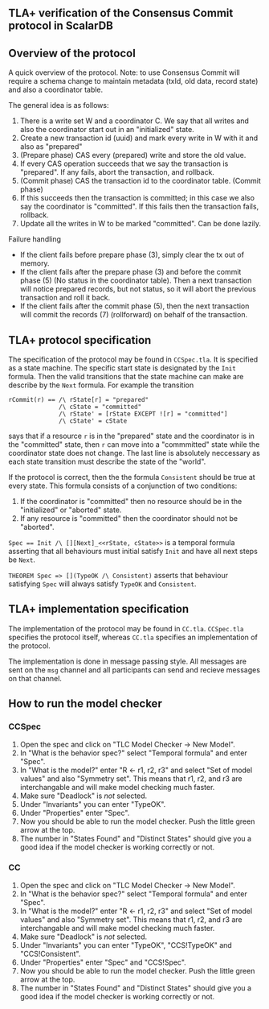 ## TLA+ verification of the Consensus Commit protocol in ScalarDB

## Overview of the protocol

A quick overview of the protocol. Note: to use Consensus Commit will require a schema change to maintain metadata (txId, old data, record state) and also a coordinator table.

The general idea is as follows:
1. There is a write set W and a coordinator C. We say that all writes and also the coordinator start out in an "initialized" state.
2. Create a new transaction id (uuid) and mark every write in W with it and also as "prepared"
3. (Prepare phase) CAS every (prepared) write and store the old value.
4. If every CAS operation succeeds that we say the transaction is "prepared". If any fails, abort the transaction, and rollback.
5. (Commit phase) CAS the transaction id to the coordinator table. (Commit phase)
6. If this succeeds then the transaction is committed; in this case we also say the coordinator is "committed". If this fails then the transaction fails, rollback.
7. Update all the writes in W to be marked "committed". Can be done lazily.

Failure handling
- If the client fails before prepare phase (3), simply clear the tx out of memory.
- If the client fails after the prepare phase (3) and before the commit phase (5) (No status in the coordinator table). Then a next transaction will notice prepared records, but not status, so it will abort the previous transaction and roll it back.
- If the client fails after the commit phase (5), then the next transaction will commit the records (7) (rollforward) on behalf of the transaction.

## TLA+ protocol specification

The specification of the protocol may be found in `CCSpec.tla`. It is specified as a state machine. The specific start state is designated by the `Init` formula. Then the valid transitions that the state machine can make are describe by the `Next` formula. For example the transition
```
rCommit(r) == /\ rState[r] = "prepared"
              /\ cState = "committed"
              /\ rState' = [rState EXCEPT ![r] = "committed"]
              /\ cState' = cState
```
says that if a resource `r` is in the "prepared" state and the coordinator is in the "committed" state, then `r` can move into a "commmitted" state while the coordinator state does not change. The last line is absolutely neccessary as each state transition must describe the state of the "world".

If the protocol is correct, then the the formula `Consistent` should be true at every state. This formula consists of a conjunction of two conditions:
1. If the coordinator is "committed" then no resource should be in the "initialized" or "aborted" state.
2. If any resource is "committed" then the coordinator should not be "aborted".

`Spec == Init /\ [][Next]_<<rState, cState>>` is a temporal formula asserting that all behaviours must initial satisfy `Init` and have all next steps be `Next`.

`THEOREM Spec => [](TypeOK /\ Consistent)` asserts that behaviour satisfying `Spec` will always satisfy `TypeOK` and `Consistent`.

## TLA+ implementation specification

The implementation of the protocol may be found in `CC.tla`. `CCSpec.tla` specifies the protocol itself, whereas `CC.tla` specifies an implementation of the protocol.

The implementation is done in message passing style. All messages are sent on the `msg` channel and all participants can send and recieve messages on that channel.

## How to run the model checker

### CCSpec

1. Open the spec and click on "TLC Model Checker -> New Model".
2. In "What is the behavior spec?" select "Temporal formula" and enter "Spec".
3. In "What is the model?" enter "R <- r1, r2, r3" and select "Set of model values" and also "Symmetry set". This means that r1, r2, and r3 are interchangable and will make model checking much faster.
4. Make sure "Deadlock" is _not_ selected.
5. Under "Invariants" you can enter "TypeOK".
6. Under "Properties" enter "Spec".
7. Now you should be able to run the model checker. Push the little green arrow at the top.
8. The number in "States Found" and "Distinct States" should give you a good idea if the model checker is working correctly or not.

### CC

1. Open the spec and click on "TLC Model Checker -> New Model".
2. In "What is the behavior spec?" select "Temporal formula" and enter "Spec".
3. In "What is the model?" enter "R <- r1, r2, r3" and select "Set of model values" and also "Symmetry set". This means that r1, r2, and r3 are interchangable and will make model checking much faster.
4. Make sure "Deadlock" is _not_ selected.
5. Under "Invariants" you can enter "TypeOK", "CCS!TypeOK" and "CCS!Consistent".
6. Under "Properties" enter "Spec" and "CCS!Spec".
7. Now you should be able to run the model checker. Push the little green arrow at the top.
8. The number in "States Found" and "Distinct States" should give you a good idea if the model checker is working correctly or not.
